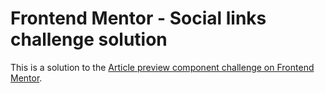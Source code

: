 # Frontend Mentor - Social links challenge solution

This is a solution to the [Article preview component challenge on Frontend Mentor](https://www.frontendmentor.io/challenges/social-links-profile-UG32l9m6dQ). 

